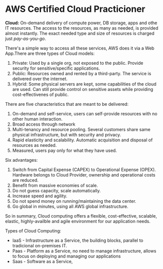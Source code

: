# AWS Certified Cloud Practicioner
**Cloud:** On-demand delivery of compute power, DB storage, apps and othe IT resources.
The access to the resources, as many as needed, is provided almost instantly. The exact
needed type and size of resources is charged just _pay-as-you-go_.

There's a simple way to access all these services, AWS does it via a Web App.There are
three types of Cloud models:
1. Private: Used by a single org, not exposed to the public. Provide security for
sensitive/specific applications.
2. Public: Resources owned and rented by a third-party. The service is delivered over
the internet.
3. Hybrid: Some physical servers are kept, some capabilities of the cloud are used. Can
still provide control on sensitive assets while providing cost-effectivenes of public.

There are five characteristics that are meant to be delivered:
1. On-demand and self-service, users can self-provide resources with no other human
interaction.
2. Broad access through network
3. Multi-tenancy and resource pooling. Several customers share same physical
infrastructure, but with security and privacy.
4. Rapid elasticity and scalability. Automatic acquisition and disposal of resources as
needed.
5. Measured, users pay only for what they have used.

Six advantages:
1. Switch from Capital Expense (CAPEX) to Operational Expense (OPEX). Hardware belongs
to Cloud Provider, ownership and operational costs are reduced.
2. Benefit from massive economies of scale.
3. Do not guess capacity, scale automatically.
4. Increase speed and agility.
5. Do not spend money on running/maintaining the data center.
6. Go global in minutes, using all AWS global infrastructure.

So in summary, Cloud computing offers a flexible, cost-effective, scalable, elastic,
highly-availble and agile environment for our application needs.

Types of Cloud Computing:
* IaaS - Infrastructure as a Service, the building blocks, parallel to tradicional
on-premises IT.
* Paas - Platform as a Service, no need to manage infrastructure, allows to focus on
deploying and managing our applications
* Saas - Software as a Service,
